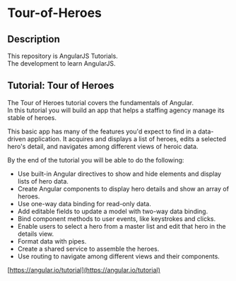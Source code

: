 # Tour-of-Heroes

## Description
This repository is AngularJS Tutorials.  
The development to learn AngularJS.  

## Tutorial: Tour of Heroes
The Tour of Heroes tutorial covers the fundamentals of Angular.  
In this tutorial you will build an app that helps a staffing agency manage its stable of heroes.  

This basic app has many of the features you'd expect to find in a data-driven application. It acquires and displays a list of heroes, edits a selected hero's detail, and navigates among different views of heroic data.  

By the end of the tutorial you will be able to do the following:  

- Use built-in Angular directives to show and hide elements and display lists of hero data.
- Create Angular components to display hero details and show an array of heroes.
- Use one-way data binding for read-only data.
- Add editable fields to update a model with two-way data binding.
- Bind component methods to user events, like keystrokes and clicks.
- Enable users to select a hero from a master list and edit that hero in the details view.
- Format data with pipes.
- Create a shared service to assemble the heroes.
- Use routing to navigate among different views and their components.
  
[https://angular.io/tutorial](https://angular.io/tutorial)
